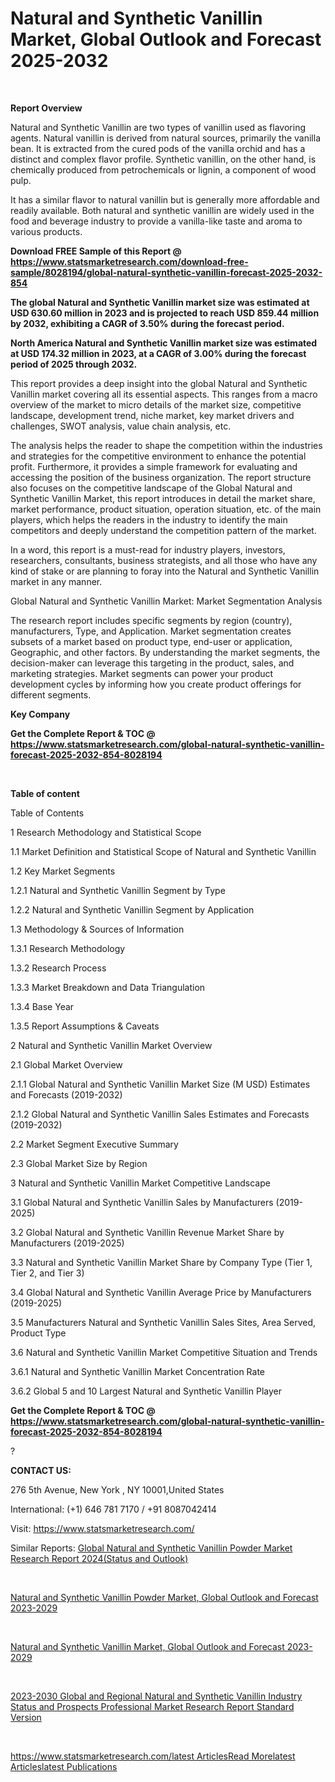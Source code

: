<h1>Natural and Synthetic Vanillin Market, Global Outlook and Forecast 2025-2032</h1><br/><p><strong>Report Overview</strong></p>
 
 
 
 <p>Natural and Synthetic Vanillin are two types of vanillin used as flavoring agents. Natural vanillin is derived from natural sources, primarily the vanilla bean. It is extracted from the cured pods of the vanilla orchid and has a distinct and complex flavor profile. Synthetic vanillin, on the other hand, is chemically produced from petrochemicals or lignin, a component of wood pulp.</p>
 
 
 
 <p>It has a similar flavor to natural vanillin but is generally more affordable and readily available. Both natural and synthetic vanillin are widely used in the food and beverage industry to provide a vanilla-like taste and aroma to various products.</p>
 
 
 
 <p><strong>Download FREE Sample of this Report @ <a href="https://www.statsmarketresearch.com/download-free-sample/8028194/global-natural-synthetic-vanillin-forecast-2025-2032-854">https://www.statsmarketresearch.com/download-free-sample/8028194/global-natural-synthetic-vanillin-forecast-2025-2032-854</a></strong></p>
 
 
 
 <p><strong>The global Natural and Synthetic Vanillin market size was estimated at USD 630.60 million in 2023 and is projected to reach USD 859.44 million by 2032, exhibiting a <strong>CAGR</strong> of 3.50% during the forecast period.</strong></p>
 
 
 
 <p><strong>North America Natural and Synthetic Vanillin market size was estimated at USD 174.32 million in 2023, at a <strong>CAGR</strong> of 3.00% during the forecast period of 2025 through 2032.</strong></p>
 
 
 
 <p>This report provides a deep insight into the global Natural and Synthetic Vanillin market covering all its essential aspects. This ranges from a macro overview of the market to micro details of the market size, competitive landscape, development trend, niche market, key market drivers and challenges, SWOT analysis, value chain analysis, etc.</p>
 
 
 
 <p>The analysis helps the reader to shape the competition within the industries and strategies for the competitive environment to enhance the potential profit. Furthermore, it provides a simple framework for evaluating and accessing the position of the business organization. The report structure also focuses on the competitive landscape of the Global Natural and Synthetic Vanillin Market, this report introduces in detail the market share, market performance, product situation, operation situation, etc. of the main players, which helps the readers in the industry to identify the main competitors and deeply understand the competition pattern of the market.</p>
 
 
 
 <p>In a word, this report is a must-read for industry players, investors, researchers, consultants, business strategists, and all those who have any kind of stake or are planning to foray into the Natural and Synthetic Vanillin market in any manner.</p>
 
 
 
 <p>Global Natural and Synthetic Vanillin Market: Market Segmentation Analysis</p>
 
 
 
 <p>The research report includes specific segments by region (country), manufacturers, Type, and Application. Market segmentation creates subsets of a market based on product type, end-user or application, Geographic, and other factors. By understanding the market segments, the decision-maker can leverage this targeting in the product, sales, and marketing strategies. Market segments can power your product development cycles by informing how you create product offerings for different segments.</p>
 
 
 
 <p><strong>Key Company</strong></p>
 
 
 
 <div><b>Get the Complete Report & TOC @ <a href="https://www.statsmarketresearch.com/global-natural-synthetic-vanillin-forecast-2025-2032-854-8028194">https://www.statsmarketresearch.com/global-natural-synthetic-vanillin-forecast-2025-2032-854-8028194</a></b></div>
 
 
 
 <p><br />
 
 <b>Table of content</b></p>
 
 
 
 <p>Table of Contents<br />
 
 1 Research Methodology and Statistical Scope<br />
 
 1.1 Market Definition and Statistical Scope of Natural and Synthetic Vanillin<br />
 
 1.2 Key Market Segments<br />
 
 1.2.1 Natural and Synthetic Vanillin Segment by Type<br />
 
 1.2.2 Natural and Synthetic Vanillin Segment by Application<br />
 
 1.3 Methodology & Sources of Information<br />
 
 1.3.1 Research Methodology<br />
 
 1.3.2 Research Process<br />
 
 1.3.3 Market Breakdown and Data Triangulation<br />
 
 1.3.4 Base Year<br />
 
 1.3.5 Report Assumptions & Caveats<br />
 
 2 Natural and Synthetic Vanillin Market Overview<br />
 
 2.1 Global Market Overview<br />
 
 2.1.1 Global Natural and Synthetic Vanillin Market Size (M USD) Estimates and Forecasts (2019-2032)<br />
 
 2.1.2 Global Natural and Synthetic Vanillin Sales Estimates and Forecasts (2019-2032)<br />
 
 2.2 Market Segment Executive Summary<br />
 
 2.3 Global Market Size by Region<br />
 
 3 Natural and Synthetic Vanillin Market Competitive Landscape<br />
 
 3.1 Global Natural and Synthetic Vanillin Sales by Manufacturers (2019-2025)<br />
 
 3.2 Global Natural and Synthetic Vanillin Revenue Market Share by Manufacturers (2019-2025)<br />
 
 3.3 Natural and Synthetic Vanillin Market Share by Company Type (Tier 1, Tier 2, and Tier 3)<br />
 
 3.4 Global Natural and Synthetic Vanillin Average Price by Manufacturers (2019-2025)<br />
 
 3.5 Manufacturers Natural and Synthetic Vanillin Sales Sites, Area Served, Product Type<br />
 
 3.6 Natural and Synthetic Vanillin Market Competitive Situation and Trends<br />
 
 3.6.1 Natural and Synthetic Vanillin Market Concentration Rate<br />
 
 3.6.2 Global 5 and 10 Largest Natural and Synthetic Vanillin Player</p>
 
 
 
 <div><b>Get the Complete Report & TOC @ <a href="https://www.statsmarketresearch.com/global-natural-synthetic-vanillin-forecast-2025-2032-854-8028194">https://www.statsmarketresearch.com/global-natural-synthetic-vanillin-forecast-2025-2032-854-8028194</a></b></div>
 
 
 
 <p>? </p>
 
 
 
 <p><b>CONTACT US:</b><br />
 
 276 5th Avenue, New York , NY 10001,United States<br />
 
 International: (+1) 646 781 7170 / +91 8087042414<br />
 
 Visit: <a href="https://www.statsmarketresearch.com/">https://www.statsmarketresearch.com/</a><br />
 
 Similar Reports: <a href="https://www.statsmarketresearch.com/global-natural-synthetic-vanillin-forecast-2025-2032-854-8028194">Global Natural and Synthetic Vanillin Powder Market Research Report 2024(Status and Outlook)</a><br />
 
 <br />
 
 <a href="https://www.statsmarketresearch.com/global-natural-synthetic-vanillin-forecast-2025-2032-854-8028194">Natural and Synthetic Vanillin Powder Market, Global Outlook and Forecast 2023-2029</a><br />
 
 <br />
 
 <a href="https://www.statsmarketresearch.com/global-natural-synthetic-vanillin-forecast-2025-2032-854-8028194">Natural and Synthetic Vanillin Market, Global Outlook and Forecast 2023-2029</a><br />
 
 <br />
 
 <a href="https://www.statsmarketresearch.com/global-natural-synthetic-vanillin-forecast-2025-2032-854-8028194">2023-2030 Global and Regional Natural and Synthetic Vanillin Industry Status and Prospects Professional Market Research Report Standard Version</a><br />
 
 <br />
 
 <a href="https://gyeongbokgung.com">https://www.statsmarketresearch.com/</a><a href="https://hallyeomaritime.com">latest Articles</a><a href="https://jingwansa.com">Read More</a><a href="https://nguoiviet.jp/">latest Articles</a><a href="https://www.intelmarketresearch.com/">latest Publications</a></p>
